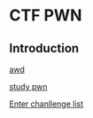 # CTF PWN

## Introduction

[awd](./awd)

[study pwn](./doc)

[Enter chanllenge list](./challenges)

